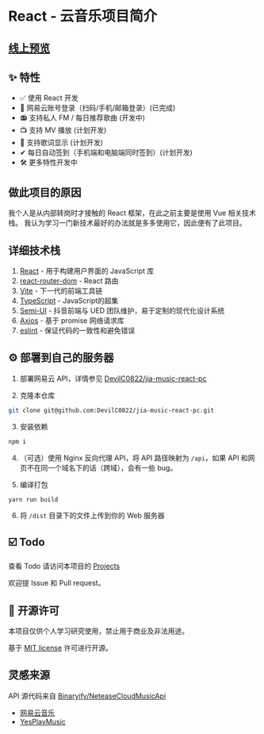 # React - 云音乐项目简介

## [线上预览](http://175.24.198.84:7001/home)

## ✨ 特性

- ✅ 使用 React 开发
- 🔴 网易云账号登录（扫码/手机/邮箱登录）(已完成)
- 📻 支持私人 FM / 每日推荐歌曲 (开发中)
- 📺 支持 MV 播放 (计划开发)
- 📃 支持歌词显示 (计划开发)
- ✔ 每日自动签到（手机端和电脑端同时签到）(计划开发)
- 🛠 更多特性开发中

[//]: # (- 🚫🤝 无任何社交功能)

[//]: # (- 🌎️ 海外用户可直接播放（需要登录网易云账号）)

[//]: # (- 🔐 支持 [UnblockNeteaseMusic]&#40;https://github.com/UnblockNeteaseMusic/server#音源清单&#41;，自动使用[各类音源]&#40;https://github.com/UnblockNeteaseMusic/server#音源清单&#41;替换变灰歌曲链接 （网页版不支持）)

[//]: # (    - 「各类音源」指默认启用的音源。)

[//]: # (    - YouTube 音源需自行安装 `yt-dlp`。)

[//]: # (- 🌚 Light/Dark Mode 自动切换)

[//]: # (- 👆 支持 Touch Bar)

[//]: # (- 🖥️ 支持 PWA，可在 Chrome/Edge 里点击地址栏右边的 ➕ 安装到电脑)

[//]: # (- 🟥 支持 Last.fm Scrobble)

[//]: # (- ☁️ 支持音乐云盘)

[//]: # (- ⌨️ 自定义快捷键和全局快捷键)

[//]: # (- 🎧 支持 Mpris)

## 做此项目的原因

我个人是从内部转岗时才接触的 React 框架，在此之前主要是使用 Vue 相关技术栈。
我认为学习一门新技术最好的办法就是多多使用它，因此便有了此项目。

## 详细技术栈

1. [React](https://reactjs.org/) - 用于构建用户界面的 JavaScript 库
2. [react-router-dom](https://reactrouter.com/en/main) - React 路由
3. [Vite](https://vitejs.dev/) - 下一代的前端工具链
4. [TypeScript](https://www.typescriptlang.org/) - JavaScript的超集
5. [Semi-UI](https://semi.design/zh-CN/) - 抖音前端与 UED 团队维护，易于定制的现代化设计系统
6. [Axios](https://axios-http.com/) - 基于 promise 网络请求库
7. [eslint](https://eslint.org/) - 保证代码的一致性和避免错误

## ⚙️ 部署到自己的服务器

1. 部署网易云 API，详情参见 [DevilC0822/jia-music-react-pc](https://github.com/DevilC0822/jia-music-react-pc)

2. 克隆本仓库

```sh
git clone git@github.com:DevilC0822/jia-music-react-pc.git
```

3. 安装依赖

```sh
npm i
```

4. （可选）使用 Nginx 反向代理 API，将 API 路径映射为 `/api`，如果 API 和网页不在同一个域名下的话（跨域），会有一些 bug。

5. 编译打包

```sh
yarn run build
```

6. 将 `/dist` 目录下的文件上传到你的 Web 服务器

## ☑️ Todo

查看 Todo 请访问本项目的 [Projects](https://github.com/DevilC0822/jia-music-react-pc/issues)

欢迎提 Issue 和 Pull request。

## 📜 开源许可

本项目仅供个人学习研究使用，禁止用于商业及非法用途。

基于 [MIT license](https://opensource.org/licenses/MIT) 许可进行开源。

## 灵感来源

API 源代码来自 [Binaryify/NeteaseCloudMusicApi](https://github.com/Binaryify/NeteaseCloudMusicApi)

- [网易云音乐](https://music.163.com)
- [YesPlayMusic](https://github.com/qier222/YesPlayMusic)

[//]: # (## 🖼️ 截图)

[//]: # (![lyrics][lyrics-screenshot])
